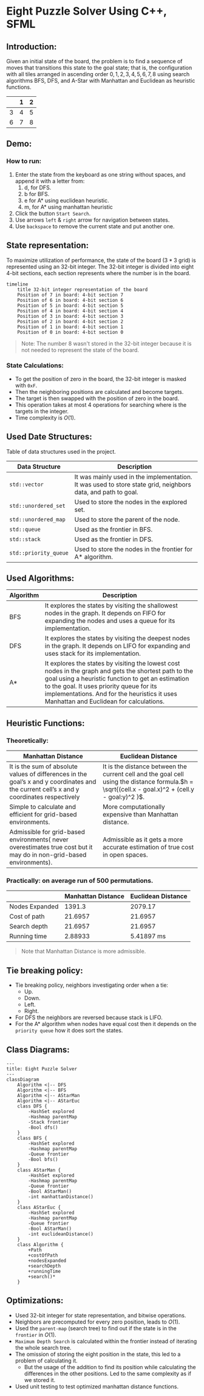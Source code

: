 # Eight Puzzle Solver Using C++, SFML

## Introduction:

Given an initial state of the board, the problem is to find a sequence of moves that transitions this state to the goal
state;
that is, the configuration with all tiles arranged in ascending order
$0, 1, 2, 3, 4, 5, 6, 7, 8$ using search algorithms BFS, DFS, and A-Star with Manhattan and Euclidean as heuristic
functions.

|   | 1 | 2 |
|---|---|---|
| 3 | 4 | 5 |
| 6 | 7 | 8 |

## Demo:

### How to run:

1. Enter the state from the keyboard as one string without spaces, and append it with a letter from:
    1. d, for DFS.
    2. b for BFS.
    3. e for A* using euclidean heuristic.
    4. m, for A* using manhattan heuristic
2. Click the button `Start Search`.
3. Use arrows `left` & `right` arrow for navigation between states.
4. Use `backspace` to remove the current state and put another one.

## State representation:

To maximize utilization of performance, the state of the board ($3 * 3$ grid) is represented using an 32-bit integer.
The 32-bit integer is divided into eight 4-bit sections, each section represents where the number is in the board.

```mermaid
timeline
    title 32-bit integer representation of the board
    Position of 7 in board: 4-bit section 7
    Position of 6 in board: 4-bit section 6
    Position of 5 in board: 4-bit section 5
    Position of 4 in board: 4-bit section 4
    Position of 3 in board: 4-bit section 3
    Position of 2 in board: 4-bit section 2
    Position of 1 in board: 4-bit section 1
    Position of 0 in board: 4-bit section 0
```

> Note: The number 8 wasn't stored in the 32-bit integer because it is not needed to represent the state of the board.

### State Calculations:

* To get the position of zero in the board, the 32-bit integer is masked with `0xF`.
* Then the neighboring positions are calculated and become targets.
* The target is then swapped with the position of zero in the board.
* This operation takes at most $4$ operations for searching where is the targets in the integer.
* Time complexity is $O(1)$.

## Used Date Structures:

Table of data structures used in the project.

| Data Structure        | Description                                                                                                  |
|-----------------------|--------------------------------------------------------------------------------------------------------------|
| `std::vector`         | It was mainly used in the implementation. It was used to store state grid, neighbors data, and path to goal. |
| `std::unordered_set`  | Used to store the nodes in the explored set.                                                                 |
| `std::unordered_map`  | Used to store the parent of the node.                                                                        |
| `std::queue`          | Used as the frontier in BFS.                                                                                 |
| `std::stack`          | Used as the frontier in DFS.                                                                                 |
| `std::priority_queue` | Used to store the nodes in the frontier for A* algorithm.                                                    |

## Used Algorithms:

| Algorithm | Description                                                                                                                                                                                                                                                                                        |
|-----------|----------------------------------------------------------------------------------------------------------------------------------------------------------------------------------------------------------------------------------------------------------------------------------------------------|
| BFS       | It explores the states by visiting the shallowest nodes in the graph. It depends on FIFO for expanding the nodes and uses a queue for its implementation.                                                                                                                                          |
| DFS       | It explores the states by visiting the deepest nodes in the graph. It depends on LIFO for expanding and uses stack for its implementation.                                                                                                                                                         |
| A*        | It explores the states by visiting the lowest cost nodes in the graph and gets the shortest path to the goal using a heuristic function to get an estimation to the goal. It uses priority queue for its implementations. And for the heuristics it uses Manhattan and Euclidean for calculations. |

## Heuristic Functions:

### Theoretically:

| Manhattan Distance                                                                                                                        | Euclidean Distance                                                                                                                                |
|-------------------------------------------------------------------------------------------------------------------------------------------|---------------------------------------------------------------------------------------------------------------------------------------------------|
| It is the sum of absolute values of differences in the goal’s x and y coordinates and the current cell’s x and y coordinates respectively | It is the distance between the current cell and the goal cell using the distance formula.$h = \sqrt{(cell.x - goal.x)^2 + (cell.y - goal:y)^2 }$. |
| Simple to calculate and efficient for grid-based environments.                                                                            | More computationally expensive than Manhattan distance.                                                                                           |
| Admissible for grid-based environments( never overestimates true cost but it may do in non-grid-based environments).                      | Admissible as it gets a more accurate estimation of true cost in open spaces.                                                                     |

### Practically: on average run of 500 permutations.

|                | Manhattan Distance | Euclidean Distance |
|----------------|--------------------|--------------------|
| Nodes Expanded | 1391.3             | 2079.17            |
| Cost of path   | 21.6957            | 21.6957            |
| Search depth   | 21.6957            | 21.6957            |
| Running time   | 2.88933            | 5.41897 ms         |

> Note that Manhattan Distance is more admissible.

## Tie breaking policy:

* Tie breaking policy, neighbors investigating order when a tie:
    * Up.
    * Down.
    * Left.
    * Right.
* For DFS the neighbors are reversed because stack is LIFO.
* For the A* algorithm when nodes have equal cost then it depends on the `priority queue` how it does sort the states.

## Class Diagrams:

```mermaid
---
title: Eight Puzzle Solver
---
classDiagram
    Algorithm <|-- DFS
    Algorithm <|-- BFS
    Algorithm <|-- AStarMan
    Algorithm <|-- AStarEuc
    class DFS {
        -HashSet explored
        -Hashmap parentMap
        -Stack frontier
        -Bool dfs()
    }
    class BFS {
        -HashSet explored
        -Hashmap parentMap
        -Queue frontier
        -Bool bfs()
    }
    class AStarMan {
        -HashSet explored
        -Hashmap parentMap
        -Queue frontier
        -Bool AStarMan()
        -int manhattanDistance()
    }
    class AStarEuc {
        -HashSet explored
        -Hashmap parentMap
        -Queue frontier
        -Bool AStarMan()
        -int euclideanDistance()
    }
    class Algorithm {
        +Path
        +costOfPath
        +nodesExpanded
        +searchDepth
        +runningTime
        +search()*
    }
```

## Optimizations:

* Used 32-bit integer for state representation, and bitwise operations.
* Neighbors are precomputed for every zero position, leads to $O(1)$.
* Used the `parent-map` (search tree) to find out if the state is in the `frontier` in $O(1)$.
* `Maximum Depth Search` is calculated within the frontier instead of iterating the whole search tree.
* The omission of storing the eight position in the state, this led to a problem of calculating it.
    * But the usage of the addition to find its position while calculating the differences in the other positions. Led
      to the same complexity as if we stored it.
* Used unit testing to test optimized manhattan distance functions.